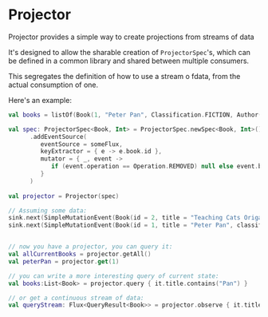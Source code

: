 # Projector

Projector provides a simple way to create projections from streams of data

It's designed to allow the sharable creation of `ProjectorSpec`'s, which can be defined in a common
library and shared between multiple consumers.

This segregates the definition of how to use a stream o fdata, from the actual consumption of one.

Here's an example:

```kotlin
val books = listOf(Book(1, "Peter Pan", Classification.FICTION, Author("J. M. Barrie")), Book(2, "Eat Love Pray", Classification.FICTION, Author("Julia Roberts")), Book(3, "Clean Code", Classification.NON_FICTION, Author("Uncle Bob")))

val spec: ProjectorSpec<Book, Int> = ProjectorSpec.newSpec<Book, Int>()
      .addEventSource(
         eventSource = someFlux,
         keyExtractor = { e -> e.book.id },
         mutator = { _, event ->
            if (event.operation == Operation.REMOVED) null else event.book
         }
      )
      
val projector = Projector(spec)

// Assuming some data:
sink.next(SimpleMutationEvent(Book(id = 2, title = "Teaching Cats Origami", classification = NON_FICTION, author = Author("Jimmy Schmitt")), ADDED))
sink.next(SimpleMutationEvent(Book(id = 1, title = "Peter Pan", classification = FICTION, author = Author("J. M. Barrie")), ADDED))


// now you have a projector, you can query it:
val allCurrentBooks = projector.getAll()
val peterPan = projector.get(1)

// you can write a more interesting query of current state:
val books:List<Book> = projector.query { it.title.contains("Pan") }

// or get a continuous stream of data:
val queryStream: Flux<QueryResult<Book>> = projector.observe { it.title.contains("Pan") }

```
